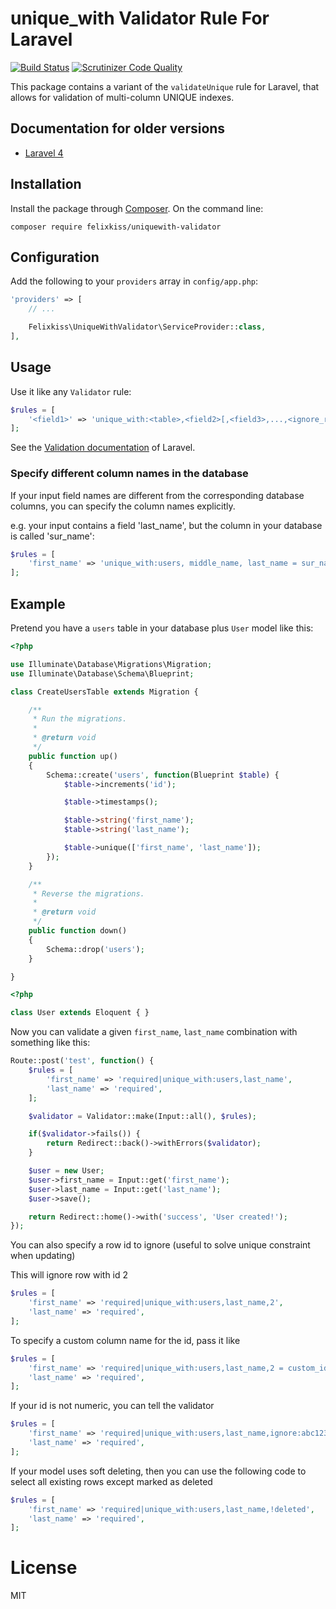 # unique_with Validator Rule For Laravel

[![Build Status](https://travis-ci.org/felixkiss/uniquewith-validator.svg?branch=master)](https://travis-ci.org/felixkiss/uniquewith-validator)
[![Scrutinizer Code Quality](https://scrutinizer-ci.com/g/felixkiss/uniquewith-validator/badges/quality-score.png?b=master)](https://scrutinizer-ci.com/g/felixkiss/uniquewith-validator/?branch=master)

This package contains a variant of the `validateUnique` rule for Laravel, that allows for validation of multi-column UNIQUE indexes.

## Documentation for older versions

 - [Laravel 4](https://github.com/felixkiss/uniquewith-validator/blob/2.0.8/README.md#laravel-4)

## Installation

Install the package through [Composer](http://getcomposer.org).
On the command line:

```
composer require felixkiss/uniquewith-validator
```

## Configuration

Add the following to your `providers` array in `config/app.php`:

```php
'providers' => [
    // ...

    Felixkiss\UniqueWithValidator\ServiceProvider::class,
],
```

## Usage

Use it like any `Validator` rule:

```php
$rules = [
    '<field1>' => 'unique_with:<table>,<field2>[,<field3>,...,<ignore_rowid>]',
];
```

See the [Validation documentation](http://laravel.com/docs/validation) of Laravel.

### Specify different column names in the database

If your input field names are different from the corresponding database columns,
you can specify the column names explicitly.

e.g. your input contains a field 'last_name', but the column in your database is called 'sur_name':
```php
$rules = [
    'first_name' => 'unique_with:users, middle_name, last_name = sur_name',
];
```

## Example

Pretend you have a `users` table in your database plus `User` model like this:

```php
<?php

use Illuminate\Database\Migrations\Migration;
use Illuminate\Database\Schema\Blueprint;

class CreateUsersTable extends Migration {

    /**
     * Run the migrations.
     *
     * @return void
     */
    public function up()
    {
        Schema::create('users', function(Blueprint $table) {
            $table->increments('id');

            $table->timestamps();

            $table->string('first_name');
            $table->string('last_name');

            $table->unique(['first_name', 'last_name']);
        });
    }

    /**
     * Reverse the migrations.
     *
     * @return void
     */
    public function down()
    {
        Schema::drop('users');
    }

}
```

```php
<?php

class User extends Eloquent { }
```

Now you can validate a given `first_name`, `last_name` combination with something like this:

```php
Route::post('test', function() {
    $rules = [
        'first_name' => 'required|unique_with:users,last_name',
        'last_name' => 'required',
    ];

    $validator = Validator::make(Input::all(), $rules);

    if($validator->fails()) {
        return Redirect::back()->withErrors($validator);
    }

    $user = new User;
    $user->first_name = Input::get('first_name');
    $user->last_name = Input::get('last_name');
    $user->save();

    return Redirect::home()->with('success', 'User created!');
});
```

You can also specify a row id to ignore (useful to solve unique constraint when updating)

This will ignore row with id 2

```php
$rules = [
    'first_name' => 'required|unique_with:users,last_name,2',
    'last_name' => 'required',
];
```

To specify a custom column name for the id, pass it like

```php
$rules = [
    'first_name' => 'required|unique_with:users,last_name,2 = custom_id_column',
    'last_name' => 'required',
];
```

If your id is not numeric, you can tell the validator

```php
$rules = [
    'first_name' => 'required|unique_with:users,last_name,ignore:abc123',
    'last_name' => 'required',
];
```

If your model uses soft deleting, then you can use the following code to select all existing rows except marked as deleted

```php
$rules = [
    'first_name' => 'required|unique_with:users,last_name,!deleted',
    'last_name' => 'required',
];
```

# License

MIT

